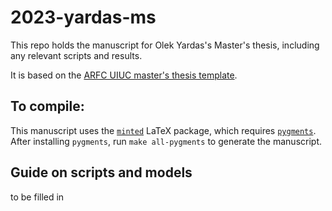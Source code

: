 # 2023-yardas-ms
This repo holds the manuscript for Olek Yardas's Master's thesis, including
any relevant scripts and results.

It is based on the [ARFC UIUC master's thesis template](https://github.com/arfc/ms-thesis-template).

## To compile:
This manuscript uses the [`minted`](https://ctan.org/pkg/minted?lang=en) LaTeX
package, which requires [`pygments`](https://pygments.org/). After installing
`pygments`, run `make all-pygments` to generate the manuscript.

## Guide on scripts and models
to be filled in
